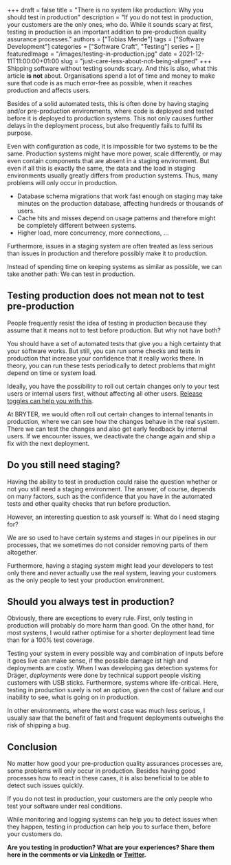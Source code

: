 +++ 
draft = false
title = "There is no system like production: Why you should test in production"
description = "If you do not test in production, your customers are the only ones, who do. While it sounds scary at first, testing in production is an important addition to pre-production quality assurance processes."
authors = ["Tobias Mende"]
tags = ["Software Development"]
categories = ["Software Craft", "Testing"]
series = []
featuredImage = "/images/testing-in-production.jpg"
date = 2021-12-11T11:00:00+01:00
slug = "just-care-less-about-not-being-aligned"
+++
Shipping software without testing sounds scary. And this is also, what this article **is not** about. Organisations spend a lot of time and money to make sure that code is as much error-free as possible, when it reaches production and affects users.

Besides of a solid automated tests, this is often done by having staging and/or pre-production environments, where code is deployed and tested before it is deployed to production systems. This not only causes further delays in the deployment process, but also frequently fails to fulfil its purpose.

Even with configuration as code, it is impossible for two systems to be the same. Production systems might have more power, scale differently, or may even contain components that are absent in a staging environment. But even if all this is exactly the same, the data and the load in staging environments usually greatly differs from production systems. Thus, many problems will only occur in production. 

- Database schema migrations that work fast enough on staging may take minutes on the production database, affecting hundreds or thousands of users. 
- Cache hits and misses depend on usage patterns and therefore might be completely different between systems.
- Higher load, more concurrency, more connections, …

Furthermore, issues in a staging system are often treated as less serious than issues in production and therefore possibly make it to production.

Instead of spending time on keeping systems as similar as possible, we can take another path: We can test in production.

## Testing production does not mean not to test pre-production
People frequently resist the idea of testing in production because they assume that it means not to test before production. But why not have both?

You should have a set of automated tests that give you a high certainty that your software works. But still, you can run some checks and tests in production that increase your confidence that it really works there. In theory, you can run these tests periodically to detect problems that might depend on time or system load.

Ideally, you have the possibility to roll out certain changes only to your test users or internal users first, without affecting all other users. [Release toggles can help you with this](/blog/decoupling-deployments-and-releases/).

At BRYTER, we would often roll out certain changes to internal tenants in production, where we can see how the changes behave in the real system. There we can test the changes and also get early feedback by internal users. If we encounter issues, we deactivate the change again and ship a fix with the next deployment.

## Do you still need staging?
Having the ability to test in production could raise the question whether or not you still need a staging environment. The answer, of course, depends on many factors, such as the confidence that you have in the automated tests and other quality checks that run before production.

However, an interesting question to ask yourself is: What do I need staging for?

We are so used to have certain systems and stages in our pipelines in our processes, that we sometimes do not consider removing parts of them altogether.

Furthermore, having a staging system might lead your developers to test only there and never actually use the real system, leaving your customers as the only people to test your production environment.

## Should you always test in production?
Obviously, there are exceptions to every rule. First, only testing in production will probably do more harm than good. On the other hand, for most systems, I would rather optimise for a shorter deployment lead time than for a 100% test coverage.

Testing your system in every possible way and combination of inputs before it goes live can make sense, if the possible damage ist high and deployments are costly. When I was developing gas detection systems for Dräger, *deployments* were done by technical support people visiting customers with USB sticks. Furthermore, systems where life-critical. Here, testing in production surely is not an option, given the cost of failure and our inability to see, what is going on in production.

In other environments, where the worst case was much less serious, I usually saw that the benefit of fast and frequent deployments outweighs the risk of shipping a bug.  

## Conclusion
No matter how good your pre-production quality assurances processes are, some problems will only occur in production. Besides having good processes how to react in these cases, it is also beneficial to be able to detect such issues quickly.

If you do not test in production, your customers are the only people who test your software under real conditions.

While monitoring and logging systems can help you to detect issues when they happen, testing in production can help you to surface them, before your customers do.

**Are you testing in production? What are your experiences? Share them here in the comments or via [LinkedIn](https://www.linkedin.com/in/tobiasmende/) or [Twitter](https://twitter.com/Tobias_Mende).**
